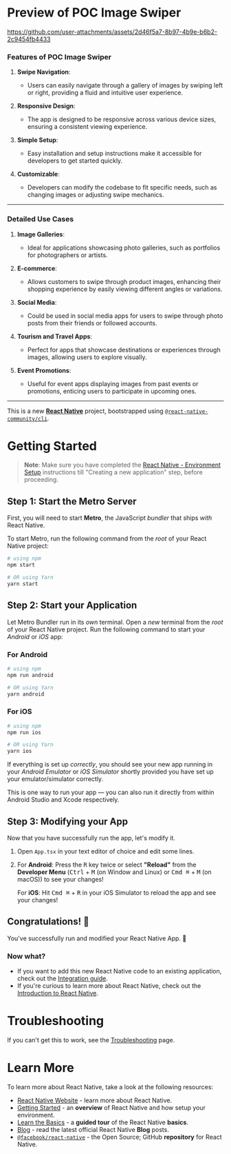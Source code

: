 # **Preview of POC Image Swiper**



https://github.com/user-attachments/assets/2d46f5a7-8b97-4b9e-b6b2-2c9454fb4433





### **Features of POC Image Swiper**

1. **Swipe Navigation**:
   - Users can easily navigate through a gallery of images by swiping left or right, providing a fluid and intuitive user experience.

2. **Responsive Design**:
   - The app is designed to be responsive across various device sizes, ensuring a consistent viewing experience.

3. **Simple Setup**:
   - Easy installation and setup instructions make it accessible for developers to get started quickly.

4. **Customizable**:
   - Developers can modify the codebase to fit specific needs, such as changing images or adjusting swipe mechanics.

---

### **Detailed Use Cases**

1. **Image Galleries**:
   - Ideal for applications showcasing photo galleries, such as portfolios for photographers or artists.

2. **E-commerce**:
   - Allows customers to swipe through product images, enhancing their shopping experience by easily viewing different angles or variations.

3. **Social Media**:
   - Could be used in social media apps for users to swipe through photo posts from their friends or followed accounts.

4. **Tourism and Travel Apps**:
   - Perfect for apps that showcase destinations or experiences through images, allowing users to explore visually.

5. **Event Promotions**:
   - Useful for event apps displaying images from past events or promotions, enticing users to participate in upcoming ones.
---

This is a new [**React Native**](https://reactnative.dev) project, bootstrapped using [`@react-native-community/cli`](https://github.com/react-native-community/cli).

# Getting Started

>**Note**: Make sure you have completed the [React Native - Environment Setup](https://reactnative.dev/docs/environment-setup) instructions till "Creating a new application" step, before proceeding.

## Step 1: Start the Metro Server

First, you will need to start **Metro**, the JavaScript _bundler_ that ships _with_ React Native.

To start Metro, run the following command from the _root_ of your React Native project:

```bash
# using npm
npm start

# OR using Yarn
yarn start
```

## Step 2: Start your Application

Let Metro Bundler run in its _own_ terminal. Open a _new_ terminal from the _root_ of your React Native project. Run the following command to start your _Android_ or _iOS_ app:

### For Android

```bash
# using npm
npm run android

# OR using Yarn
yarn android
```

### For iOS

```bash
# using npm
npm run ios

# OR using Yarn
yarn ios
```

If everything is set up _correctly_, you should see your new app running in your _Android Emulator_ or _iOS Simulator_ shortly provided you have set up your emulator/simulator correctly.

This is one way to run your app — you can also run it directly from within Android Studio and Xcode respectively.

## Step 3: Modifying your App

Now that you have successfully run the app, let's modify it.

1. Open `App.tsx` in your text editor of choice and edit some lines.
2. For **Android**: Press the <kbd>R</kbd> key twice or select **"Reload"** from the **Developer Menu** (<kbd>Ctrl</kbd> + <kbd>M</kbd> (on Window and Linux) or <kbd>Cmd ⌘</kbd> + <kbd>M</kbd> (on macOS)) to see your changes!

   For **iOS**: Hit <kbd>Cmd ⌘</kbd> + <kbd>R</kbd> in your iOS Simulator to reload the app and see your changes!

## Congratulations! :tada:

You've successfully run and modified your React Native App. :partying_face:

### Now what?

- If you want to add this new React Native code to an existing application, check out the [Integration guide](https://reactnative.dev/docs/integration-with-existing-apps).
- If you're curious to learn more about React Native, check out the [Introduction to React Native](https://reactnative.dev/docs/getting-started).

# Troubleshooting

If you can't get this to work, see the [Troubleshooting](https://reactnative.dev/docs/troubleshooting) page.

# Learn More

To learn more about React Native, take a look at the following resources:

- [React Native Website](https://reactnative.dev) - learn more about React Native.
- [Getting Started](https://reactnative.dev/docs/environment-setup) - an **overview** of React Native and how setup your environment.
- [Learn the Basics](https://reactnative.dev/docs/getting-started) - a **guided tour** of the React Native **basics**.
- [Blog](https://reactnative.dev/blog) - read the latest official React Native **Blog** posts.
- [`@facebook/react-native`](https://github.com/facebook/react-native) - the Open Source; GitHub **repository** for React Native.
